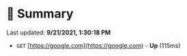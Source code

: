 # 📖 Summary
Last updated: **9/21/2021, 1:30:18 PM**

- `GET` [https://google.com](https://google.com) - **Up** (115ms)
